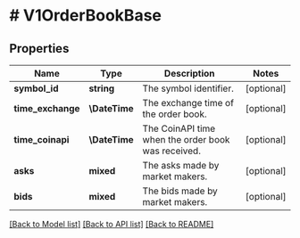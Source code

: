 # # V1OrderBookBase

## Properties

Name | Type | Description | Notes
------------ | ------------- | ------------- | -------------
**symbol_id** | **string** | The symbol identifier. | [optional]
**time_exchange** | **\DateTime** | The exchange time of the order book. | [optional]
**time_coinapi** | **\DateTime** | The CoinAPI time when the order book was received. | [optional]
**asks** | **mixed** | The asks made by market makers. | [optional]
**bids** | **mixed** | The bids made by market makers. | [optional]

[[Back to Model list]](../../README.md#models) [[Back to API list]](../../README.md#endpoints) [[Back to README]](../../README.md)
